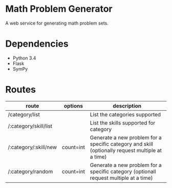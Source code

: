 Math Problem Generator
=================

A web service for generating math problem sets.

Dependencies
============
- Python 3.4
- Flask
- SymPy

Routes
======

route                   | options   | description 
------------------------|-----------|-------------
/category/list          |           | List the categories supported
/:category/skill/list  |           | List the skills supported for category
/:category/:skill/new | count=int | Generate a new problem for a specific category and skill (optionally request multiple at a time)
/:category/random      | count=int | Generate a new problem for a specific category (optionall request multiple at a time)